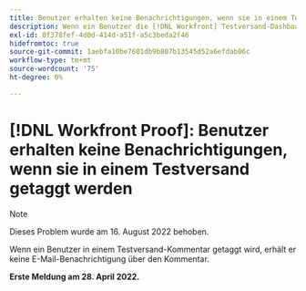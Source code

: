 ```yaml
---
title: Benutzer erhalten keine Benachrichtigungen, wenn sie in einem Testversand getaggt werden
description: Wenn ein Benutzer die [!DNL Workfront] Testversand-Dashboard, das [!UICONTROL Zu verwaltende Testsendungen] und [!UICONTROL Testsendungen, die auf Entscheidungsberichte warten] 0 Berichte in den verschiedenen Kategorien anzeigen (insgesamt, pünktlich etc.).
exl-id: 0f378fef-4d0d-414d-a51f-a5c3beda2f46
hidefromtoc: true
source-git-commit: 1aebfa10be7601db9b807b13545d52a6efdab06c
workflow-type: tm+mt
source-wordcount: '75'
ht-degree: 0%

---
```


# [!DNL Workfront Proof]: Benutzer erhalten keine Benachrichtigungen, wenn sie in einem Testversand getaggt werden

>[!NOTE]
>
>Dieses Problem wurde am 16. August 2022 behoben.

Wenn ein Benutzer in einem Testversand-Kommentar getaggt wird, erhält er keine E-Mail-Benachrichtigung über den Kommentar.

**Erste Meldung am 28. April 2022.**

